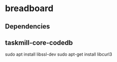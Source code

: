 # breadboard


## Dependencies

## taskmill-core-codedb
sudo apt install libssl-dev
sudo apt-get install libcurl3
